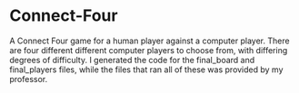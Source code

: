 # Connect-Four
A Connect Four game for a human player against a computer player. There are four different different computer players to choose from, with differing degrees of difficulty. I generated the code for the final_board and final_players files, while the files that ran all of these was provided by my professor. 
